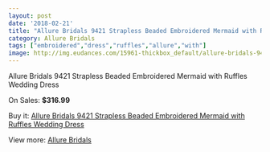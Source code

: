 ```yaml
---
layout: post
date: '2018-02-21'
title: "Allure Bridals 9421 Strapless Beaded Embroidered Mermaid with Ruffles Wedding Dress"
category: Allure Bridals
tags: ["embroidered","dress","ruffles","allure","with"]
image: http://img.eudances.com/15961-thickbox_default/allure-bridals-9421-strapless-beaded-embroidered-mermaid-with-ruffles-wedding-dress.jpg
---
```

Allure Bridals 9421 Strapless Beaded Embroidered Mermaid with Ruffles Wedding Dress

On Sales: **$316.99**
<a href="https://www.eudances.com/en/allure-bridals/4697-allure-bridals-9421-strapless-beaded-embroidered-mermaid-with-ruffles-wedding-dress.html"><amp-img layout="responsive" width="600" height="600" src="//img.eudances.com/15961-thickbox_default/allure-bridals-9421-strapless-beaded-embroidered-mermaid-with-ruffles-wedding-dress.jpg" alt="Allure Bridals 9421 Strapless Beaded Embroidered Mermaid with Ruffles Wedding Dress 0" /></a>
<a href="https://www.eudances.com/en/allure-bridals/4697-allure-bridals-9421-strapless-beaded-embroidered-mermaid-with-ruffles-wedding-dress.html"><amp-img layout="responsive" width="600" height="600" src="//img.eudances.com/15963-thickbox_default/allure-bridals-9421-strapless-beaded-embroidered-mermaid-with-ruffles-wedding-dress.jpg" alt="Allure Bridals 9421 Strapless Beaded Embroidered Mermaid with Ruffles Wedding Dress 1" /></a>
<a href="https://www.eudances.com/en/allure-bridals/4697-allure-bridals-9421-strapless-beaded-embroidered-mermaid-with-ruffles-wedding-dress.html"><amp-img layout="responsive" width="600" height="600" src="//img.eudances.com/15962-thickbox_default/allure-bridals-9421-strapless-beaded-embroidered-mermaid-with-ruffles-wedding-dress.jpg" alt="Allure Bridals 9421 Strapless Beaded Embroidered Mermaid with Ruffles Wedding Dress 2" /></a>

Buy it: [Allure Bridals 9421 Strapless Beaded Embroidered Mermaid with Ruffles Wedding Dress](https://www.eudances.com/en/allure-bridals/4697-allure-bridals-9421-strapless-beaded-embroidered-mermaid-with-ruffles-wedding-dress.html "Allure Bridals 9421 Strapless Beaded Embroidered Mermaid with Ruffles Wedding Dress")

View more: [Allure Bridals](https://www.eudances.com/en/2-allure-bridals "Allure Bridals")